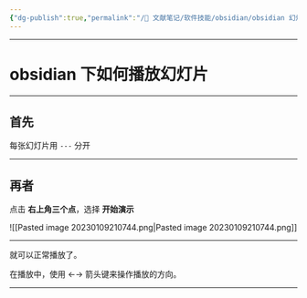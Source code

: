 ```yaml
---
{"dg-publish":true,"permalink":"/🌿 文献笔记/软件技能/obsidian/obsidian 幻灯片测试/"}
---
```


---

# obsidian 下如何播放幻灯片

---

## 首先

每张幻灯片用 `---` 分开

---

## 再者

点击 **右上角三个点**，选择 **开始演示**

![[Pasted image 20230109210744.png\|Pasted image 20230109210744.png]]

---

就可以正常播放了。

在播放中，使用 ←→ 箭头键来操作播放的方向。

---
